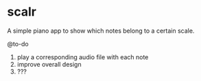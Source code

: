 # scalr
A simple piano app to show which notes belong to a certain scale.

@to-do
  1. play a corresponding audio file with each note
  2. improve overall design
  3. ???

